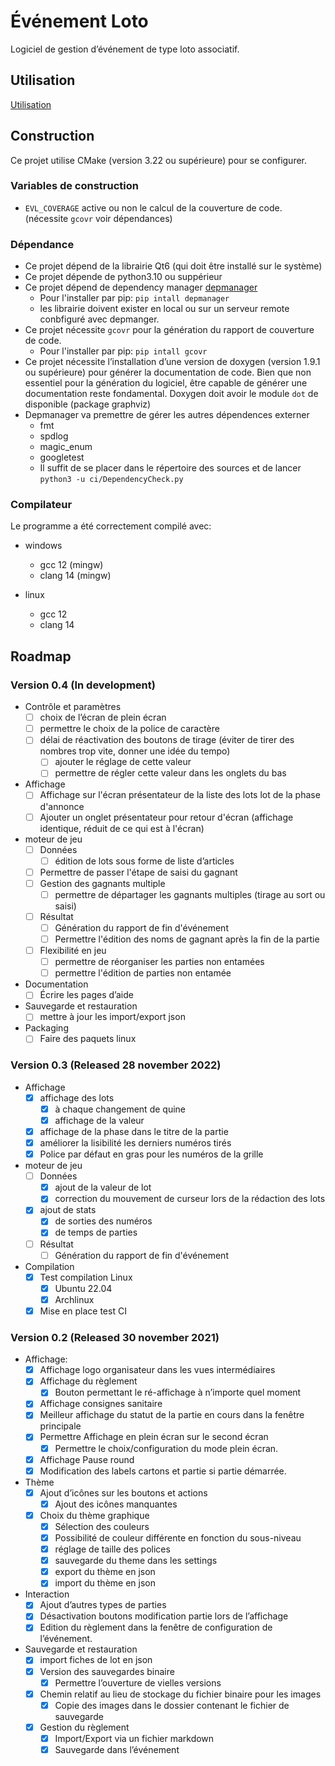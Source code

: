 # Événement Loto

Logiciel de gestion d’événement de type loto associatif.

## Utilisation

[Utilisation](document/Utilisation.md)

## Construction

Ce projet utilise CMake (version 3.22 ou supérieure) pour se configurer.

### Variables de construction

* `EVL_COVERAGE` active ou non le calcul de la couverture de code.
  (nécessite `gcovr` voir dépendances)

### Dépendance

* Ce projet dépend de la librairie Qt6 (qui doit être installé sur le système)
* Ce projet dépende de python3.10 ou suppérieur
* Ce projet dépend de dependency manager [depmanager](https://github.com/Silmaen/DepManager)
    * Pour l'installer par pip: `pip intall depmanager`
    * les librairie doivent exister en local ou sur un serveur remote conbfiguré avec depmanger.
* Ce projet nécessite `gcovr` pour la génération du rapport de couverture de code.
    * Pour l'installer par pip: `pip intall gcovr`
* Ce projet nécessite l’installation d’une version de doxygen (version 1.9.1 ou supérieure) pour générer la
  documentation de code. Bien que non essentiel pour la génération du logiciel, être capable de générer une
  documentation reste fondamental. Doxygen doit avoir le module `dot` de disponible (package graphviz)
* Depmanager va premettre de gérer les autres dépendences externer
    * fmt
    * spdlog
    * magic_enum
    * googletest
    * Il suffit de se placer dans le répertoire des sources et de lancer `python3 -u ci/DependencyCheck.py`

### Compilateur

Le programme a été correctement compilé avec:

* windows
    * gcc 12 (mingw)
    * clang 14 (mingw)

* linux
    * gcc 12
    * clang 14

## Roadmap

### Version 0.4 (In development)

* Contrôle et paramètres
    * [ ] choix de l’écran de plein écran
    * [ ] permettre le choix de la police de caractère
    * [ ] délai de réactivation des boutons de tirage (éviter de tirer des nombres trop vite, donner une idée du tempo)
        * [ ] ajouter le réglage de cette valeur
        * [ ] permettre de régler cette valeur dans les onglets du bas
* Affichage
    * [ ] Affichage sur l'écran présentateur de la liste des lots lot de la phase d'annonce
    * [ ] Ajouter un onglet présentateur pour retour d'écran (affichage identique, réduit de ce qui est à l'écran)
* moteur de jeu
    * [ ] Données
        * [ ] édition de lots sous forme de liste d’articles
    * [ ] Permettre de passer l'étape de saisi du gagnant
    * [ ] Gestion des gagnants multiple
        * [ ] permettre de départager les gagnants multiples (tirage au sort ou saisi)
    * [ ] Résultat
        * [ ] Génération du rapport de fin d'événement
        * [ ] Permettre l'édition des noms de gagnant après la fin de la partie
    * [ ] Flexibilité en jeu
        * [ ] permettre de réorganiser les parties non entamées
        * [ ] permettre l'édition de parties non entamée
* Documentation
    * [ ] Écrire les pages d’aide
* Sauvegarde et restauration
    * [ ] mettre à jour les import/export json
* Packaging
    * [ ] Faire des paquets linux

### Version 0.3 (Released 28 november 2022)

* Affichage
    * [X] affichage des lots
        * [X] à chaque changement de quine
        * [X] affichage de la valeur
    * [X] affichage de la phase dans le titre de la partie
    * [X] améliorer la lisibilité les derniers numéros tirés
    * [X] Police par défaut en gras pour les numéros de la grille
* moteur de jeu
    * [ ] Données
        * [X] ajout de la valeur de lot
        * [X] correction du mouvement de curseur lors de la rédaction des lots
    * [X] ajout de stats
        * [X] de sorties des numéros
        * [X] de temps de parties
    * [ ] Résultat
        * [ ] Génération du rapport de fin d'événement
* Compilation
    * [X] Test compilation Linux
        * [X] Ubuntu 22.04
        * [X] Archlinux
    * [X] Mise en place test CI

### Version 0.2 (Released 30 november 2021)

* Affichage:
    * [X] Affichage logo organisateur dans les vues intermédiaires
    * [X] Affichage du règlement
        * [X] Bouton permettant le ré-affichage à n’importe quel moment
    * [X] Affichage consignes sanitaire
    * [X] Meilleur affichage du statut de la partie en cours dans la fenêtre principale
    * [X] Permettre Affichage en plein écran sur le second écran
        * [X] Permettre le choix/configuration du mode plein écran.
    * [X] Affichage Pause round
    * [x] Modification des labels cartons et partie si partie démarrée.
* Thème
    * [X] Ajout d’icônes sur les boutons et actions
        * [X] Ajout des icônes manquantes
    * [X] Choix du thème graphique
        * [X] Sélection des couleurs
        * [X] Possibilité de couleur différente en fonction du sous-niveau
        * [X] réglage de taille des polices
        * [X] sauvegarde du theme dans les settings
        * [X] export du thème en json
        * [X] import du thème en json
* Interaction
    * [X] Ajout d’autres types de parties
    * [x] Désactivation boutons modification partie lors de l’affichage
    * [X] Edition du règlement dans la fenêtre de configuration de l’événement.
* Sauvegarde et restauration
    * [X] import fiches de lot en json
    * [X] Version des sauvegardes binaire
        * [X] Permettre l’ouverture de vielles versions
    * [X] Chemin relatif au lieu de stockage du fichier binaire pour les images
        * [X] Copie des images dans le dossier contenant le fichier de sauvegarde
    * [X] Gestion du règlement
        * [X] Import/Export via un fichier markdown
        * [X] Sauvegarde dans l’événement